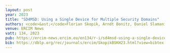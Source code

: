 ```yaml
---
layout: post
year: 2023
title: "SD4MSD: Using a Single Device for Multiple Security Domains"
authors: <code>&ast;</code>Florian Skopik, Arndt Bonitz, Daniel Slamanig, Markus Kirschner, Wolfgang Hacker
venue: ERCIM News
vatt: 134, 2023
pub: https://ercim-news.ercim.eu/en134/r-i/sd4msd-using-a-single-device-for-multiple-security-domains
bib: https://dblp.org/rec/journals/ercim/SkopikBSKH23.html?view=bibtex
---
```

